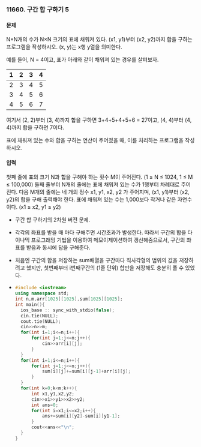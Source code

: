 ### 11660. 구간 합 구하기 5



#### 문제

N×N개의 수가 N×N 크기의 표에 채워져 있다. (x1, y1)부터 (x2, y2)까지 합을 구하는 프로그램을 작성하시오. (x, y)는 x행 y열을 의미한다.

예를 들어, N = 4이고, 표가 아래와 같이 채워져 있는 경우를 살펴보자.

| 1    | 2    | 3    | 4    |
| ---- | ---- | ---- | ---- |
| 2    | 3    | 4    | 5    |
| 3    | 4    | 5    | 6    |
| 4    | 5    | 6    | 7    |

여기서 (2, 2)부터 (3, 4)까지 합을 구하면 3+4+5+4+5+6 = 27이고, (4, 4)부터 (4, 4)까지 합을 구하면 7이다.

표에 채워져 있는 수와 합을 구하는 연산이 주어졌을 때, 이를 처리하는 프로그램을 작성하시오.

#### 입력

첫째 줄에 표의 크기 N과 합을 구해야 하는 횟수 M이 주어진다. (1 ≤ N ≤ 1024, 1 ≤ M ≤ 100,000) 둘째 줄부터 N개의 줄에는 표에 채워져 있는 수가 1행부터 차례대로 주어진다. 다음 M개의 줄에는 네 개의 정수 x1, y1, x2, y2 가 주어지며, (x1, y1)부터 (x2, y2)의 합을 구해 출력해야 한다. 표에 채워져 있는 수는 1,000보다 작거나 같은 자연수이다. (x1 ≤ x2, y1 ≤ y2)



- 구간 합 구하기의 2차원 버전 문제.

- 각각의 좌표를 받을 때 마다 구해주면 시간초과가 발생한다. 따라서 구간의 합을 다이나믹 프로그래밍 기법을 이용하여 메모이제이션하여 갱신해줌으로서, 구간의 좌표를 받음과 동시에 답을 구해준다.

- 처음엔 구간의 합을 저장하는 sum배열을 구간마다 직사각형의 범위의 값을 저장하려고 했지만, 첫번째부터 i번째구간의 (1줄 단위) 합만을 저장해도 충분히 풀 수 있었다.

- ```c++
  #include <iostream>
  using namespace std;
  int n,m,arr[1025][1025],sum[1025][1025];
  int main(){
  	ios_base :: sync_with_stdio(false);
  	cin.tie(NULL);
  	cout.tie(NULL);
  	cin>>n>>m;
  	for(int i=1;i<=n;i++){
  		for(int j=1;j<=n;j++){
  			cin>>arr[i][j];
  		}
  	}
  	for(int i=1;i<=n;i++){
  		for(int j=1;j<=n;j++){
  			sum[i][j]+=sum[i][j-1]+arr[i][j];
  		}
  	}
  	for(int k=0;k<m;k++){
  		int x1,y1,x2,y2;
  		cin>>x1>>y1>>x2>>y2;
  		int ans=0;
  		for(int i=x1;i<=x2;i++){
  			ans+=sum[i][y2]-sum[i][y1-1];
  		}
  		cout<<ans<<"\n";
  	}
  }
  
  
  ```

  